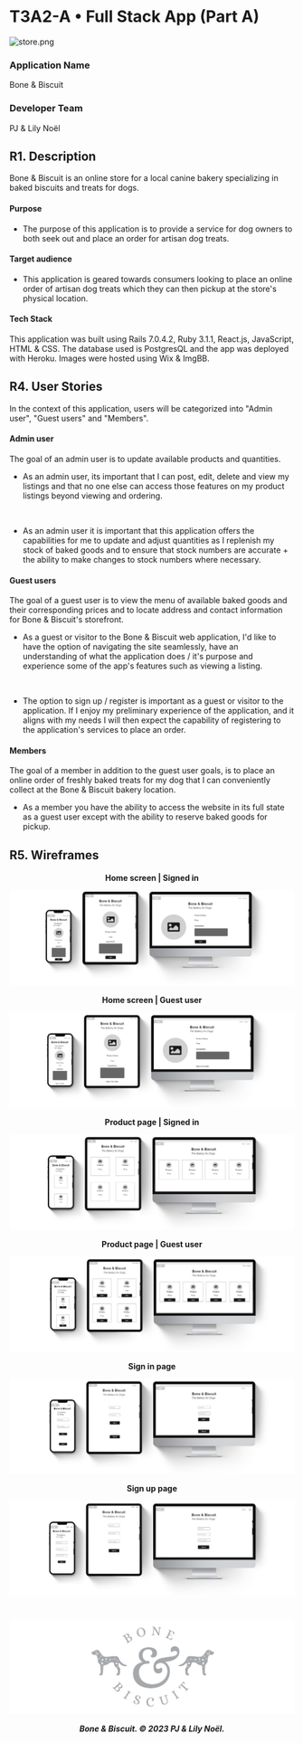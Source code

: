 # T3A2-A • Full Stack App (Part A)

![store.png](docs/store.png)

### Application Name
Bone & Biscuit

### Developer Team
PJ & Lily Noël

## R1. Description
Bone & Biscuit is an online store for a local canine bakery specializing in baked biscuits and treats for dogs. 

#### Purpose
- The purpose of this application is to provide a service for dog owners to both seek out and place an order for artisan dog treats. 

<!-- 

#### Functionality / Features
- User sign up / login 
- Create a new review
- Select a star rating 
- Edit & destroy own ratings  
  
- -->

#### Target audience 
- This application is geared towards consumers looking to place an online order of artisan dog treats which they can then pickup at the store's physical location. 

#### Tech Stack
This application was built using Rails 7.0.4.2, Ruby 3.1.1, React.js, JavaScript, HTML & CSS. The database used is PostgresQL and the app was deployed with Heroku. Images were hosted using Wix & ImgBB. <!-- may need to be updated closer to deployment -->

<!-- 
## R2. Dataflow Diagram 

## R3. Application Architecture Diagram -->

## R4. User Stories 
In the context of this application, users will be categorized into "Admin user", "Guest users" and "Members".

#### Admin user
The goal of an admin user is to update available products and quantities.

- As an admin user, its important that I can post, edit, delete and view my listings and that no one else can access those features on my product listings beyond viewing and ordering. 
<br>

- As an admin user it is important that this application offers the capabilities for me to update and adjust quantities as I replenish my stock of baked goods and to ensure that stock numbers are accurate + the ability to make changes to stock numbers where necessary. 

#### Guest users
The goal of a guest user is to view the menu of available baked goods and their corresponding prices and to locate address and contact information for Bone & Biscuit's storefront. 
<br>

- As a guest or visitor to the Bone & Biscuit web application, I'd like to have the option of navigating the site seamlessly, have an understanding of what the application does / it's purpose and experience some of the app's features such as viewing a listing. 
<br>

- The option to sign up / register is important as a guest or visitor to the application. If I enjoy my preliminary experience of the application, and it aligns with my needs I will then expect the capability of registering to the application's services to place an order. 
  
#### Members
The goal of a member in addition to the guest user goals, is to place an online order of freshly baked treats for my dog that I can conveniently collect at the Bone & Biscuit bakery location.
<br>

- As a member you have the ability to access the website in its full state as a guest user except with the ability to reserve baked goods for pickup.  

## R5. Wireframes

<h4 align="center">

Home screen | Signed in 
<br>

![homeIn.png](docs/homeIn.png)

Home screen | Guest user 
<br>

![homeOut.png](docs/homeOut.png)

Product page | Signed in 
<br>

![itemIn.png](docs/itemIn.png)

Product page | Guest user 
<br>

![itemOut.png](docs/itemOut.png)

Sign in page
<br>

![signIn.png](docs/signIn.png)

Sign up page 
<br>

![signUp.png](docs/signUp.png)

</h4>

<!-- ## R6 Screenshots of your Trello board throughout the duration of your project  -->


#

<h5 align="center">

![logo.png](docs/logo.png)

Bone & Biscuit. © 2023 PJ & Lily Noël.

</h5>

